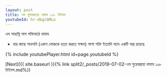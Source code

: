 ```yaml
---
layout: post
title: ওম যুগাবরতায় নামায ১০৮ টাইমস
youtubeId: hr-dbgcbMLo
---
```

 
 
 ওম সাহাগ্নি পাস শক্তিমাঠে নামায  
 
 -  যার কাছে সাথগনি (একশ লোককে হত্যা করতে সক্ষম) পাশা শক্তি ইত্যাদি নামে একটি অস্ত্র রয়েছে 
 
  
 
  
 
 
 
 
 
 


{% include youtubePlayer.html id=page.youtubeId %}
 
[Next]({{ site.baseurl }}{% link  split2/_posts/2019-07-02-ওম সুরেশ্বরায়া নামায ১০৮ টাইমস.md%})
 
